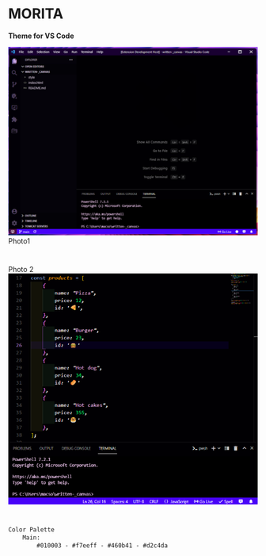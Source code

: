 # **MORITA**

**Theme for VS Code**

![](2022-01-28-18-38-15.png)
Photo1
#

Photo 2
![](2022-01-28-18-50-59.png)

#

    Color Palette
        Main: 
            #010003 - #f7eeff - #460b41 - #d2c4da